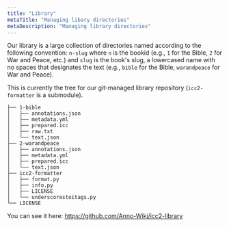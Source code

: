 ```yaml
---
title: "Library"
metaTitle: "Managing libary directories"
metaDescription: "Managing library directories"
---
```


Our library is a large collection of directories named according to the
following convention: `n-slug` where `n` is the bookid (e.g., `1` for the Bible,
`2` for War and Peace, etc.) and `slug` is the book's slug, a lowercased name
with no spaces that designates the text (e.g., `bible` for the Bible,
`warandpeace` for War and Peace).

This is currently the tree for our git-managed library repository
(`icc2-formatter` is a submodule).

```
├── 1-bible
│   ├── annotations.json
│   ├── metadata.yml
│   ├── prepared.icc
│   ├── raw.txt
│   └── text.json
├── 2-warandpeace
│   ├── annotations.json
│   ├── metadata.yml
│   ├── prepared.icc
│   └── text.json
├── icc2-formatter
│   ├── format.py
│   ├── info.py
│   ├── LICENSE
│   └── underscorestoitags.py
└── LICENSE
```

You can see it here: https://github.com/Anno-Wiki/icc2-library
